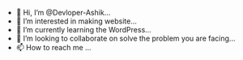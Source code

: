 - 👋 Hi, I’m @Devloper-Ashik...
- 👀 I’m interested in making website...
- 🌱 I’m currently learning the WordPress...
- 💞️ I’m looking to collaborate on solve the
      problem you are facing...
- 📫 How to reach me ...

<!---
Devloper-Ashik/Devloper-Ashik is a ✨ special ✨ repository because its `README.md` (this file) appears on your GitHub profile.
You can click the Preview link to take a look at your changes.
--->
